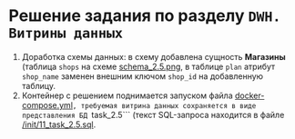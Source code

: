 # Решение задания по разделу ```DWH. Витрины данных```

1. Доработка схемы данных: в схему добавлена сущность **Магазины** (таблица ```shops``` на схеме [schema_2.5.png](schema_2.5.png), в таблице ```plan``` атрибут ```shop_name``` заменен внешним ключом ```shop_id``` на добавленную таблицу.
2. Контейнер с решением поднимается запуском файла [docker-compose.yml](docker-compose.yml)```, требуемая витрина данных сохраняется в виде представления БД ```task_2.5``` (текст SQL-запроса находится в файле [/init/11_task_2.5.sql](/init/11_task_2.5.sql).
